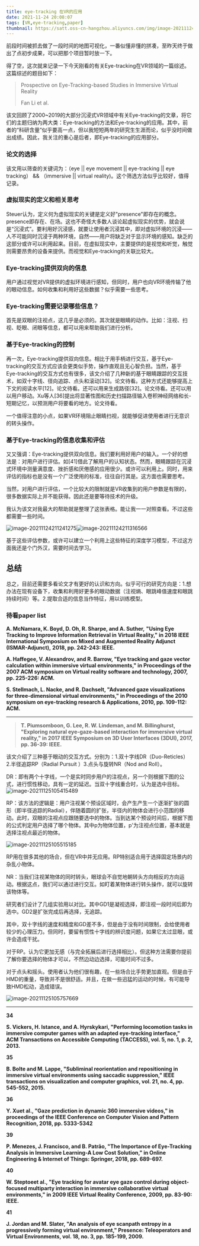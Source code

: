 ```yaml
---
title: eye-tracking 在VR的应用
date: 2021-11-24 20:08:07
tags: [VR,eye-tracking,paper]
thumbnail: https://satt.oss-cn-hangzhou.aliyuncs.com/img/image-20211124211241275.png
---
```




前段时间被抓去做了一段时间的地图可视化，一番似懂非懂的拼凑，至昨天终于做出了点初步成果，可以把那个项目暂时放一下。

得了空，这次就来记录一下今天刚看的有关Eye-tracking在VR领域的一篇综述。这篇综述的题目如下：

> Prospective on Eye-Tracking-based Studies in Immersive Virtual Reality
>
> Fan Li et al.

该文回顾了2000~2019的大部分沉浸式VR领域中有关Eye-tracking的文章，将它们的主题归纳为两大类：Eye-tracking的方法和Eye-tracking的应用。其中，前者的“科研含量”似乎要高一点，但以我短短两年的研究生生涯而论，似乎没时间做出成绩。因此，我关注的重心是后者，即Eye-tracking的应用部分。

### 论文的选择

该文用以筛查的关键词为：（eye || eye movement || eye-tracking || eye tracking） && （immersive || virtual reality)。这个筛选方法似乎比较好，值得记录。

### 虚拟现实的定义和相关思考

Steuer认为，定义何为虚拟现实的关键是定义好"presence"即存在的概念。presence即存在、在场。这也不奇怪大多数人谈论起虚拟现实的优势，就会说是“沉浸式”。要利用好沉浸感，就要让使用者沉浸其中，即对虚拟环境的沉浸——人不可能同时沉浸于两种环境，自然——用户将缺乏对于显示环境的感知。缺乏的这部分或许可以利用起来。目前，在虚拟现实中，主要提供的是视觉和听觉，触觉则需要昂贵的设备来提供。而视觉和Eye-tracking的关联比较大。

### Eye-tracking提供双向的信息

用户通过视觉对VR提供的虚拟环境进行感知，但同时，用户也向VR环境传输了他的眼动信息。如何收集和利用好这些数据？似乎需要一些思考。

### Eye-tracking需要记录哪些信息？

首先是双眼的注视点，这几乎是必须的。其次就是眼睛的动作。比如：注视、扫视、眨眼、闭眼等信息，都可以用来帮助我们进行分析。

### 基于Eye-tracking的控制

再一次，Eye-tracking提供双向信息。相比于用手柄进行交互，基于Eye-tracking的交互方式应该会更类似手势，操作直观且无心智负担。当然，基于Eye-tracking的交互方式也有很多，该文介绍了几种新的基于眼睛跟踪的交互技术，如双十字线、径向追踪、点头和滚动[32]。论文待看。这种方式还能够提高上下文的阅读水平[12]。论文待看。还可以用来生成路径[32]。论文待看。还可以用以用户移动。Xu等人[36]提出将显著性图和历史扫描路径输入卷积神经网络和长-短期记忆，以预测用户将要看的地方。论文待看。

一个值得注意的小点，如果VR环境阻止眼睛扫视，就能够促进使用者进行无意识的转头操作。

### 基于Eye-tracking的信息收集和评估

又又强调：Eye-tracking提供双向信息。我们要利用好用户的输入。一个好的想法是：对用户进行评估。如[41]借此了解用户的认知状态。然而，眼睛跟踪在沉浸式环境中测量满意度、挫折感和厌倦感的应用很少。或许可以利用上。同时，用来评估的指标也是没有一个广泛使用的标准，往往自行其是。这方面也需要思考。

当然，对用户进行评估，一个比较大的限制就是VR收集到的用户参数是有限的，很多数据实际上并不能获得。因此还是要等待技术的升级。

我认为该文对我最大的帮助就是整理了这张表格。能让我一一对照查看。不过这些都需要一些时间。

![image-20211124211241275](https://satt.oss-cn-hangzhou.aliyuncs.com/img/image-20211124211241275.png)![image-20211124211316566](https://satt.oss-cn-hangzhou.aliyuncs.com/img/image-20211124211316566.png)

基于这些评估参数，或许可以建立一个利用上这些特征的深度学习模型，不过这方面我还是个门外汉，需要时间去学习。



## 总结

总之，目前还需要多看论文才有更好的认识和方向。似乎可行的研究方向是：1.想办法在现有设备下，收集和利用好更多的眼动数据（注视熵、眼跳峰值速度和眼跳持续时间）等。2.提取合适的信息当作特征，用以训练模型。





### 待看paper list

**A. McNamara, K. Boyd, D. Oh, R. Sharpe, and A. Suther,**
**"Using Eye Tracking to Improve Information Retrieval in**
**Virtual Reality," in 2018 IEEE International Symposium on**
**Mixed and Augmented Reality Adjunct (ISMAR-Adjunct),**
**2018, pp. 242-243: IEEE.**

 

 

**A. Haffegee, V. Alexandrov, and R. Barrow, "Eye tracking
and gaze vector calculation within immersive virtual
environments," in Proceedings of the 2007 ACM symposium
on Virtual reality software and technology, 2007, pp. 225-226:
ACM.**

 

 

**S. Stellmach, L. Nacke, and R. Dachselt, "Advanced gaze
visualizations for three-dimensional virtual environments," in
Proceedings of the 2010 symposium on eye-tracking research
& Applications, 2010, pp. 109-112: ACM.**

------

> **T. Piumsomboon, G. Lee, R. W. Lindeman, and M.
> Billinghurst, "Exploring natural eye-gaze-based interaction
> for immersive virtual reality," in 2017 IEEE Symposium on 3D
> User Interfaces (3DUI), 2017, pp. 36-39: IEEE.**

该文介绍了三种基于眼动的交互方式。分别为：1.双十字线DR（Duo-Reticles）2.半径追踪RP（Radial Pursuit ）3.点头与旋转NR（Nod and Roll）。

DR：即有两个十字线，一个是实时同步用户的注视点，另一个则根据下图的公式，进行惯性移动，具有一定的延迟。当双十字线重合时，认为是选中目标。![image-20211125105415489](https://satt.oss-cn-hangzhou.aliyuncs.com/img/image-20211125105415489.png)

RP：该方法的逻辑是：用户注视某个预设区域时，会产生产生一个逐渐扩张的圆形（即半径追踪的Radial），伴随着圆的扩张，半径内的物体会进行小范围的移动。此时，双眼的注视点应跟随要选中的物体。当到达某个预设时间后，根据下图的公式判定用户选择了哪个物体。其中p为物体位置，p'为注视点位置，基本就是选择注视点最近的物体。

![image-20211125105515185](https://satt.oss-cn-hangzhou.aliyuncs.com/img/image-20211125105515185.png)

RP用在很多其他的场合，但在VR中并无应用。RP特别适合用于选择固定场景内的杂乱小物体。

NR：当我们注视某物体的同时转头，眼球会不自觉地朝转头方向相反的方向运动。根据这点，我们可以通过进行交互。如盯着某物体进行转头操作，就可以旋转该物体等。

研究者们设计了几组实验用以对比。其中GD1是凝视选择，即注视一段时间后即为选中。GD2是扩张完成后再选择，无追踪。

其中，双十字线的速度和精度和GD差不多，但是由于没有时间限制，会给使用者较少的心理压力。但同时，要留有惯性十字线的辨识度问题，如果它太过显眼，或许会造成干扰。

对于RP。认为它更加无感（与完全拓展后进行选择相比）。但这种方法需要你提前了解你要选择的物体才可以，不然边动边选择，可能时间不过多。

对于点头和摇头。使用者认为他们很有趣，在一些场合比手势更加直观。但是由于HMD的重量，导致并不是很舒适。并且，在做一些迅猛的运动的时候，有可能导致HMD松动，造成错误。

![image-20211125105757669](https://satt.oss-cn-hangzhou.aliyuncs.com/img/image-20211125105757669.png)

------

**34** 

**S. Vickers, H. Istance, and A. Hyrskykari, "Performing
locomotion tasks in immersive computer games with an
adapted eye-tracking interface," ACM Transactions on
Accessible Computing (TACCESS), vol. 5, no. 1, p. 2, 2013.**

 

**35**

**B. Bolte and M. Lappe, "Subliminal reorientation and
repositioning in immersive virtual environments using
saccadic suppression," IEEE transactions on visualization and
computer graphics, vol. 21, no. 4, pp. 545-552, 2015.**

 

 **36**

**Y. Xuet al., "Gaze prediction in dynamic 360 immersive
videos," in proceedings of the IEEE Conference on Computer
Vision and Pattern Recognition, 2018, pp. 5333-5342**

 **39**

**P. Menezes, J. Francisco, and B. Patrão, "The Importance of
Eye-Tracking Analysis in Immersive Learning-A Low Cost
Solution," in Online Engineering & Internet of Things:
Springer, 2018, pp. 689-697.**

 **40** 

**W. Steptoeet al., "Eye tracking for avatar eye gaze control
during object-focused multiparty interaction in immersive
collaborative virtual environments," in 2009 IEEE Virtual
Reality Conference, 2009, pp. 83-90: IEEE.**

**41**

**J. Jordan and M. Slater, "An analysis of eye scanpath entropy
in a progressively forming virtual environment," Presence:
Teleoperators and Virtual Environments, vol. 18, no. 3, pp.
185-199, 2009.**


